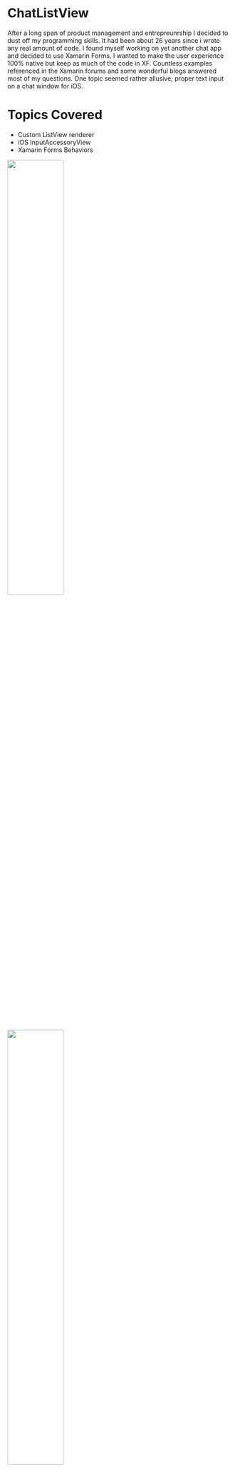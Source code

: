 # ChatListView

After a long span of product management and entrepreunrship I decided to dust off my programming skills.  It had been about 26 years since i wrote any real amount of code.  I found myself working on yet another chat app and decided to use Xamarin Forms.  I wanted to make the user experience 100% native but keep as much of the code in XF.  Countless examples referenced in the Xamarin forums and some wonderful blogs answered most of my questions.  One topic seemed rather allusive; proper text input on a chat window for iOS.

# Topics Covered
 * Custom ListView renderer 
 * iOS InputAccessoryView 
 * Xamarin Forms Behaviors 

<img src="https://github.com/bbkillen/ChatListView/blob/master/example1.png" width="50%" height="50%" />
<img src="https://github.com/bbkillen/ChatListView/blob/master/example1.png" width="50%" height="50%" />
